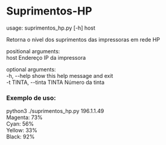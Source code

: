 # Suprimentos-HP
usage: suprimentos_hp.py [-h] host  

Retorna o nível dos suprimentos das impressoras em rede HP  

positional arguments:  
  host        Endereço IP da impressora  

optional arguments:  
  -h, --help  show this help message and exit  
  -t TINTA, --tinta TINTA
                        Número da tinta

### Exemplo de uso:

python3 ./suprimentos_hp.py 196.1.1.49  
Magenta: 73%  
Cyan: 56%  
Yellow: 33%  
Black: 92%  
